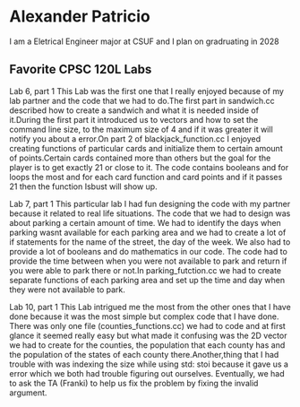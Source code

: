 
# Alexander Patricio

I am a Eletrical Engineer major at CSUF and I plan on gradruating in 2028

## Favorite CPSC 120L Labs

Lab 6, part 1
This Lab was the first one that I really enjoyed because of my lab partner and the code that we 
had to do.The first part in sandwich.cc  described how to create a sandwich and what it is needed inside of it.During the first part it introduced us to vectors and how to set the command line size, to the maximum size of 4 and if it was greater it will notify you about a error.On part 2 of blackjack_function.cc I enjoyed creating functions of particular cards and initialize them to certain amount of points.Certain cards contained more than others but the goal for the player is to get exactly 21 or close to it. The code contains booleans and for loops the most and  for each card function and card points and if it passes 21 then the function Isbust will show up.

Lab 7, part 1 
This particular lab I had fun designing the code with my partner because it related to real life situations. The code that we had to design was about parking a certain amount of time. We had to identify the days when parking wasnt available for each parking area and we had to create a lot of if statements for the name of the street, the day of the week. We also had to provide a lot of booleans and do mathematics in our code. The code had to  provide the time between when you were not available to park and return if you were able to park there or not.In parking_futction.cc we had  to create separate functions of each parking area and set up the time and day when they were not available to park.

Lab 10, part 1
This Lab intrigued me the most from the other ones that I have done because it was the most simple but complex code that I have done. There was only one file (counties_functions.cc)  we had to code and at first glance it seemed really easy but what made it confusing was the 2D vector we had to create for the counties, the population that each county has and the population of the states of each county there.Another,thing that I had trouble with was indexing the size while using std: stoi because it gave us a error which we both had trouble figuring out ourselves. Eventually, we had to ask the TA (Franki) to help us fix the problem by fixing the invalid argument.
